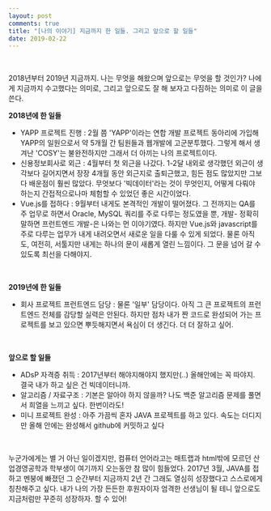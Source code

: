 ```yaml
---
layout: post
comments: true
title: "[나의 이야기] 지금까지 한 일들. 그리고 앞으로 할 일들"
date: 2019-02-22
--- 
```

<br/>

2018년부터 2019년 지금까지. 나는 무엇을 해왔으며 앞으로는 무엇을 할 것인가? 나에게 지금까지 수고했다는 의미로, 그리고 앞으로도 잘 해 보자고 
다짐하는 의미로 이 글을 쓴다. 
<br/>

**2018년에 한 일들**
* YAPP 프로젝트 진행 : 2월 쯤 'YAPP'이라는 연합 개발 프로젝트 동아리에 가입해 YAPP의 일원으로서 약 5개월 간 팀원들과 웹개발에 고군분투했다. 
그렇게 해서 생겨난 'COSY'는 불완전하지만 그래서 더 아끼는 나의 프로젝트이다.
* 신용정보회사로 외근 : 4월부터 첫 외근을 나갔다. 1-2달 내외로 생각했던 외근이 생각보다 길어지면서 장장 4개월 동안 외근지로 출퇴근했고, 힘든 점도
많았지만 그보다 배운점이 훨씬 많았다. 무엇보다 '빅데이터'라는 것이 무엇인지, 어떻게 다뤄야 하는지 간접적으로나마 체험할 수 있었던 좋은 시간이었다.
* Vue.js를 접하다 : 9월부터 내게도 본격적인 개발이 떨어졌다. 그 전까지는 QA를 주 업무로 하면서 Oracle, MySQL 쿼리를 주로 다루는 정도였을 뿐, 개발-
정확히 말하면 프런트엔드 개발-은 나와는 먼 이야기였다. 하지만 Vue.js와 javascript를 주로 다루는 업무가 내게 내려오면서 새로운 일을 다룰 수 있게 되었다.
물론 아직도, 여전히, 서툴지만 내게는 하나의 문이 새롭게 열린 느낌이다. 그 문을 넘어 갈 수 있도록 최선을 다해야지.
<br/>

**2019년에 한 일들**
* 회사 프로젝트 프런트엔드 담당 : 물론 '일부' 담당이다. 아직 그 큰 프로젝트의 프런트엔드 전체를 감당할 실력은 안된다. 하지만 점차 내가 짠 코드로 완성되어 가는
프로젝트를 보고 있으면 뿌듯해지면서 욕심이 더 생긴다. 더 더 잘하고 싶어.
<br/>

**앞으로 할 일들**
* ADsP 자격증 취득 : 2017년부터 해야지해야지 했지만(..) 올해안에는 꼭 따야지. 결국 내가 하고 싶은 건 빅데이터니까.
* 알고리즘 / 자료구조 : 기본은 알아야 하지 않을까? 나도 백준 알고리즘 문제를 풀면서 희열을 느끼고 싶다. 한번이라도!
* 미니 프로젝트 완성 : 아주 가끔씩 혼자 JAVA 프로젝트를 하고 있다. 속도는 더디지만 올해 안에는 완성해서 github에 커밋하고 싶다
<br/>

누군가에게는 별 거 아닌 일이겠지만, 컴퓨터 언어라고는 매트랩과 html밖에 모르던 산업경영공학과 학부생이 여기까지 오는동안 참 많이 힘들었다. 
2017년 3월, JAVA를 접하고 멘붕에 빠졌던 그 순간부터 지금까지 2년 간 그래도 열심히 성장했다고 스스로에게 칭찬해주고 싶다. 
내가 나의 가장 든든한 후원자이자 엄격한 선생님이 될 테니 앞으로도 지금처럼만 꾸준히 성장하자. 할 수 있어!
<br/><br/>
